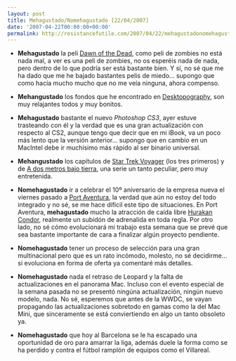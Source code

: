 ```yaml
---
layout: post
title: Mehagustado/Nomehagustado [22/04/2007]
date: '2007-04-22T00:00:00+00:00'
permalink: http://resistancefutile.com/2007/04/22/mehagustadonomehagustado-22042007/
---
```

- <strong>Mehagustado</strong> la peli <a href="http://www.imdb.com/title/tt0363547/">Dawn of the Dead</a>, como peli de zombies no está nada mal, a ver es una peli de zombies, no os esperéis nada de nada, pero dentro de lo que podría ser está bastante bien. Y sí, no sé que me ha dado que me he bajado bastantes pelis de miedo... supongo que como hacía mucho mucho que no me veía ninguna, ahora compenso.

- <strong>Mehangustado</strong> los fondos que he encontrado en <a href="http://desktopography.net/">Desktopography</a>, son muy relajantes todos y muy bonitos.

- <strong>Mehagustado</strong> bastante el nuevo <em>Photoshop CS3</em>, ayer estuve trasteando con él y la verdad que es una gran actualización con respecto al CS2, aunque tengo que decir que en mi iBook, va un poco más lento que la versión anterior... supongo que en cambio en un MacIntel debe ir muchísimo más rápido al ser binario universal.

- <strong>Mehangustado</strong> los capítulos de <a href="http://www.imdb.com/title/tt0112178/">Star Trek Voyager</a> (los tres primeros) y de <a href="http://www.imdb.com/title/tt0248654/">A dos metros bajo tierra</a>, una serie un tanto peculiar, pero muy entretenida.

- <strong>Nomehagustado</strong> ir a celebrar el 10º aniversario de la empresa nueva el viernes pasado a <a href="http://www.portaventura.es/">Port Aventura</a>, la verdad que aún no estoy del todo integrado y no sé, se me hace difícil este tipo de situaciones. En Port Aventura, <strong>mehagustado</strong> mucho la atracción de caída libre <a href="http://www.portaventura.es/pa/ficha.asp?pTipo=1&pNivelA=2&pNivelA1=4&pNivelA2=6&pNivelA3=53&pFicha=185">Hurakan Condor</a>, realmente un subidón de adrenalida en toda regla. Por otro lado, no sé cómo evolucionará mi trabajo esta semana que se prevé que sea bastante importante de cara  a finalizar algún proyecto pendiente. 

- <strong>Nomehagustado</strong> tener un proceso de selección para una gran multinacional pero que es un rato incómodo, molesto, no sé decidirme... si evoluciona en forma de oferta ya comentaré más detalles.

- <strong>Nomehagustado</strong> nada el retraso de Leopard y la falta de actualizaciones en el panorama Mac. Incluso con el evento especial de la semana pasada no se presentó ningúna actualización, ningún nuevo modelo, nada. No sé, esperemos que antes de la WWDC, se vayan propagando las actualizaciones sobretodo en gamas como la del Mac Mini, que sinceramente se está conviertiendo en algo un tanto obsoleto ya.

- <strong>Nomehagustado</strong> que hoy al Barcelona se le ha escapado una oportunidad de oro para amarrar la liga, además duele la forma como se ha perdido y contra el fútbol ramplón de equipos como el Villareal.

